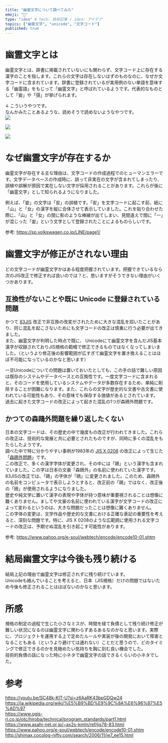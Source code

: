 ```yaml
---
title: "幽霊文字について調べてみた"
emoji: "👻"
type: "idea" # tech: 技術記事 / idea: アイデア
topics: ["幽霊文字", "unicode", "文字コード"]
published: true
---
```


# 幽霊文字とは

幽霊文字とは、辞書に掲載されていないにも関わらず、文字コード上に存在する漢字のことを指します。これらの文字は存在しないはずのものなのに、なぜか文字コードに含まれています。辞書に登録されているが実用例のない単語を意味する「幽霊語」をもじって「幽霊文字」と呼ばれているようです。代表的なものとして「妛」や「彁」が挙げられます。

↓ こういうやつです。  
なんかみたことあるような、読めそうで読めないようなやつです。  
![](https://storage.googleapis.com/zenn-user-upload/69c796d10a5c-20240104.png)

![](https://storage.googleapis.com/zenn-user-upload/ee42a883eaec-20240108.png)

![](https://storage.googleapis.com/zenn-user-upload/608373154566-20240108.png)

# なぜ幽霊文字が存在するか

幽霊文字が存在する主な理由は、文字コードの作成過程でのヒューマンエラーです。文字データベースの作成時に、誤って非実在の文字が含まれてしまったり、誤植や誤解が原因で実在しない文字が採用されることがあります。これらが後に「幽霊文字」として知られるようになりました。

例えば、「妛」の文字は「𡚴」の誤植です。「𡚴」を文字コードに起こす前、紙に「山」と「女」の漢字を縦に合体させて表示していました。これを貼り合わせた際に、「山」と「女」の間に影のような棒線が出てしまい、見間違えで間に「一」が混じった「妛」という文字として登録されたことによるものらしいです。

参考: https://sp.volkswagen.co.jp/LINE/page1/

# 幽霊文字が修正がされない理由

どの文字コードが幽霊文字かはある程度把握されています。把握できているなら次のJIS改正で修正すれば良いのでは？と、思いますがそうできない理由がいくつかあります。

## 互換性がないことや既に Unicode に登録されている問題

かつて [83JIS](https://the-simple.jp/what-is-83jis-an-easy-to-understand-explanation-of-the-basic-concepts-of-computer-terminology) 改正で非互換の改変がされたために大きな混乱を招いたことがあり、同じ混乱を起こさないためにも文字コードの改正は慎重に行う必要が出てきました。  
また、幽霊文字が判明した時点で既に、 Unicodeにて幽霊文字を含んだJIS基本漢字が収録されておりJIS規格の範疇で修正できるものではなくなってしまいました。（というより修正後の影響範囲が広すぎて幽霊文字を置き換えることはほぼ不可能になっているのかなと思います）

一旦Unicodeについての問題は置いておいたとしても、この手の話で難しい原因は既存のシステムやデータベースとの互換性です。一度文字コードに含まれると、そのコードを使用しているシステムやデータが多数存在するため、単純に削除することが困難になります。また、これらの文字が歴史的な文書や古文書に使われている可能性もあり、その意味でも保存する価値があるとされています。  
過去に起きた文字コードの改正によって起きた混乱の1つが森鴎外問題です。

## かつての森鴎外問題を繰り返したくない

日本の文字コードは、その歴史の中で幾度もの改正が行われてきました。これらの改正は、技術的な発展と共に必要とされたものですが、同時に多くの混乱をもたらしたようです。  
調べた中で特に分かりやすい事例が1983年の [JIS X 0208](https://ja.wikipedia.org/wiki/JIS_X_0208) の改正によって生じた「[森鴎外問題](https://www.pahoo.org/e-soul/webtech/encode/encode10-01.shtm)」です。  
この改正で、多くの漢字字体が変更され、その中には「鷗」という漢字も含まれていました。この字は日本の文豪「森鴎外」の名前に使われていた漢字です。  
83JISの改正では、「鷗」の字体が「鴎」に変更されました。このため、森鴎外の名前をコンピュータで表示しようとすると、改正前の「鷗」ではなく、改正後の「鴎」が使用されるようになりました。  
歴史や純文学に置いて漢字の表現や字体が持つ意味が重要視されることは想像に難くありません。ましてや文豪の名前に使われている漢字が文字コードの改正によって変わるというのは、大きな問題だったことは想像に難くありません。  
この字体の変更は、文学作品や歴史的な文書における正確な表記の重要性を考えると、深刻な問題です。特に、JIS X 0208のような広範囲に使用される文字コードの改正は、予期せぬ混乱を引き起こす可能性があります。

参考: https://www.pahoo.org/e-soul/webtech/encode/encode10-01.shtm

# 結局幽霊文字は今後も残り続ける

結局上記の理由で幽霊文字は修正されずに残り続けています。  
Unicodeも絡んでいることを考えると、日本（JIS規格）だけの問題ではないため今後も修正されることはほぼないのかなと思います。

# 所感

規格の制定の過程で生じた小さなミスが、時間を経て負債として残り続け修正が難しい状況になるのは幽霊文字に関わらずあるあるなのかなと思います。実際に、プロジェクトを運用する上で定めたルールや実装が後の開発において障害となることもある（というより避けては通れない）ことだと思うので、どのタイミングで修正できるのかを見極めたい気持ちを胸に刻む良い機会でした。  
技術的負債の話になった時に小ネタで幽霊文字の話できるくらいの小ネタでした。

# 参考

https://youtu.be/SC48k-KIT-U?si=z6AaRK43bpGDQw24  
https://ja.wikipedia.org/wiki/%E5%B9%BD%E9%9C%8A%E6%96%87%E5%AD%97  
https://www.ogis-ri.co.jp/otc/hiroba/technical/program_standards/part1.html  
https://www.asahi-net.or.jp/~ax2s-kmtn/ref/jis78-83.html  
https://www.pahoo.org/e-soul/webtech/encode/encode10-01.shtm
http://shimax.cocolog-nifty.com/search/2006/11/ie7_ee15.html
